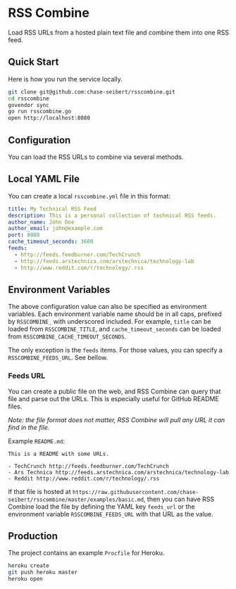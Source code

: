 # RSS Combine

Load RSS URLs from a hosted plain text file and combine them into one RSS feed.

## Quick Start

Here is how you run the service locally.

```bash
git clone git@github.com:chase-seibert/rsscombine.git
cd rsscombine
govendor sync
go run rsscombine.go
open http://localhost:8080
```

## Configuration

You can load the RSS URLs to combine via several methods.

## Local YAML File

You can create a local `rsscombine.yml` file in this format:

```yaml
title: My Technical RSS Feed
description: This is a personal collection of technical RSS feeds.
author_name: John Doe
author_email: john@example.com
port: 8080
cache_timeout_seconds: 3600
feeds:
  - http://feeds.feedburner.com/TechCrunch
  - http://feeds.arstechnica.com/arstechnica/technology-lab
  - http://www.reddit.com/r/technology/.rss
```

## Environment Variables

The above configuration value can also be specified as environment variables.
Each environment variable name should be in all caps, prefixed by `RSSCOMBINE_`
with underscored included.
For example, `title` can be loaded from `RSSCOMBINE_TITLE`, and
`cache_timeout_seconds` can be loaded from `RSSCOMBINE_CACHE_TIMEOUT_SECONDS`.

The only exception is the `feeds` items. For those values, you can specify
a `RSSCOMBINE_FEEDS_URL`. See bellow.

### Feeds URL

You can create a public file on the web, and RSS Combine can query that file and
parse out the URLs. This is especially useful for GitHub README files.

*Note: the file format does not matter, RSS Combine will pull any URL it can
find in the file.*

Example `README.md`:

```
This is a README with some URLs.

- TechCrunch http://feeds.feedburner.com/TechCrunch
- Ars Technica http://feeds.arstechnica.com/arstechnica/technology-lab
- Reddit http://www.reddit.com/r/technology/.rss
```

If that file is hosted at
`https://raw.githubusercontent.com/chase-seibert/rsscombine/master/examples/basic.md`, then you can
have RSS Combine load the file by defining the YAML key `feeds_url` or the
environment variable `RSSCOMBINE_FEEDS_URL` with that URL as the value. 

## Production

The project contains an example `Procfile` for Heroku.

```bash
heroku create
git push heroku master
heroku open
```
